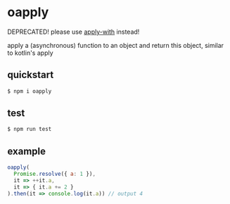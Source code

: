 # oapply

DEPRECATED! please use [apply-with](https://www.npmjs.com/package/apply-with) instead!


apply a (asynchronous) function to an object and return this object, similar to kotlin's apply

## quickstart

```bash
$ npm i oapply
```

## test

```bash
$ npm run test
```


## example

```javascript
oapply(
  Promise.resolve({ a: 1 }),
  it => ++it.a,
  it => { it.a += 2 }
).then(it => console.log(it.a)) // output 4
```
